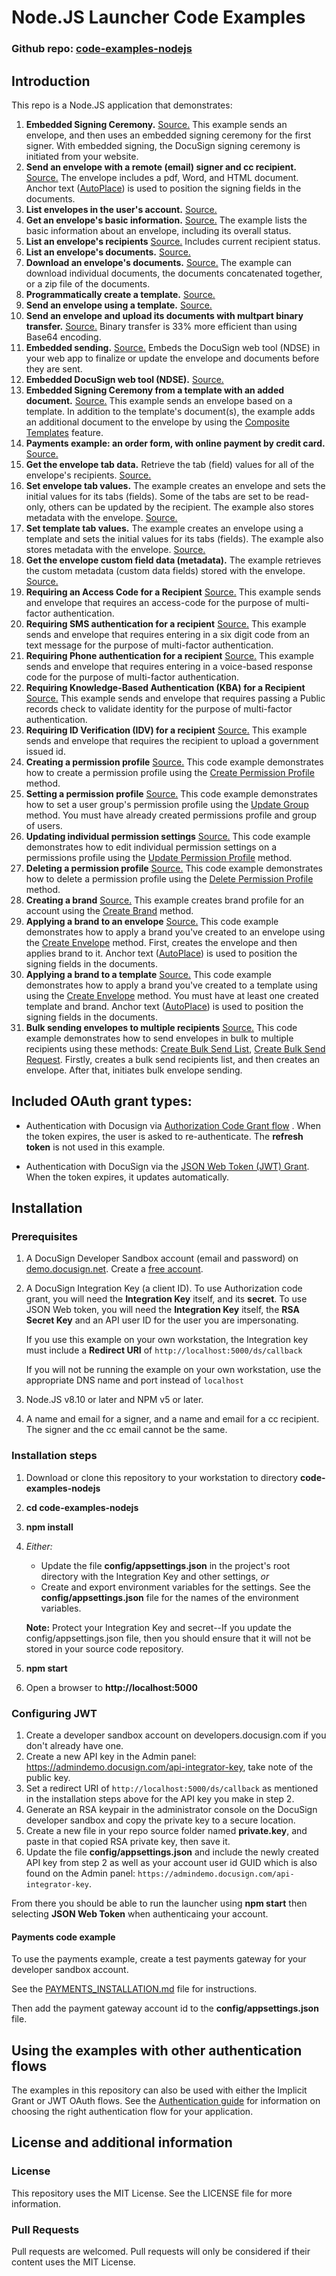 # Node.JS Launcher Code Examples

### Github repo: [code-examples-nodejs](./)
## Introduction
This repo is a Node.JS application that demonstrates:

1. **Embedded Signing Ceremony.**
   [Source.](./lib/examples/eg001EmbeddedSigning.js)
   This example sends an envelope, and then uses an embedded signing ceremony for the first signer.
   With embedded signing, the DocuSign signing ceremony is initiated from your website.
1. **Send an envelope with a remote (email) signer and cc recipient.**
   [Source.](./lib/examples/eg002SigningViaEmail.js)
   The envelope includes a pdf, Word, and HTML document.
   Anchor text ([AutoPlace](https://support.docusign.com/en/guides/AutoPlace-New-DocuSign-Experience)) is used to position the signing fields in the documents.
1. **List envelopes in the user's account.**
   [Source.](./lib/examples/eg003ListEnvelopes.js)
1. **Get an envelope's basic information.**
   [Source.](./lib/examples/eg004EnvelopeInfo.js)
   The example lists the basic information about an envelope, including its overall status.
1. **List an envelope's recipients** 
   [Source.](./lib/examples/eg005EnvelopeRecipients.js)
   Includes current recipient status.
1. **List an envelope's documents.**
   [Source.](./lib/examples/eg006EnvelopeDocs.js)
1. **Download an envelope's documents.** 
   [Source.](./lib/examples/eg007EnvelopeGetDoc.js)
   The example can download individual
   documents, the documents concatenated together, or a zip file of the documents.
1. **Programmatically create a template.**
   [Source.](./lib/examples/eg008CreateTemplate.js)
1. **Send an envelope using a template.**
   [Source.](./lib/examples/eg009UseTemplate.js)
1. **Send an envelope and upload its documents with multpart binary transfer.**
   [Source.](./lib/examples/eg010SendBinaryDocs.js)
   Binary transfer is 33% more efficient than using Base64 encoding.
1. **Embedded sending.**
   [Source.](./lib/examples/eg011EmbeddedSending.js)
   Embeds the DocuSign web tool (NDSE) in your web app to finalize or update 
   the envelope and documents before they are sent.
1. **Embedded DocuSign web tool (NDSE).**
   [Source.](./lib/examples/eg012EmbeddedConsole.js)
1. **Embedded Signing Ceremony from a template with an added document.**
   [Source.](./lib/examples/eg013AddDocToTemplate.js)
   This example sends an envelope based on a template.
   In addition to the template's document(s), the example adds an
   additional document to the envelope by using the
   [Composite Templates](https://developers.docusign.com/esign-rest-api/guides/features/templates#composite-templates)
   feature.
1. **Payments example: an order form, with online payment by credit card.**
   [Source.](./lib/examples/eg014CollectPayment.js)
1. **Get the envelope tab data.**
   Retrieve the tab (field) values for all of the envelope's recipients.
   [Source.](./lib/examples/eg015EnvelopeTabData.js)
1. **Set envelope tab values.**
   The example creates an envelope and sets the initial values for its tabs (fields). Some of the tabs
   are set to be read-only, others can be updated by the recipient. The example also stores
   metadata with the envelope.
   [Source.](./lib/examples/eg016SetTabValues.js)
1. **Set template tab values.**
   The example creates an envelope using a template and sets the initial values for its tabs (fields).
   The example also stores metadata with the envelope.
   [Source.](./lib/examples/eg017SetTemplateTabValues.js)
1. **Get the envelope custom field data (metadata).**
   The example retrieves the custom metadata (custom data fields) stored with the envelope.
   [Source.](./lib/examples/eg018EnvelopeCustomFieldData.js)
1. **Requiring an Access Code for a Recipient**
   [Source.](./lib/examples/eg019AccessCodeAuthentication.js)
   This example sends and envelope that requires an access-code for the purpose of multi-factor authentication.
1. **Requiring SMS authentication for a recipient**
   [Source.](./lib/examples/eg020SmsAuthentication.js)
   This example sends and envelope that requires entering in a six digit code from an text message for the purpose of multi-factor authentication.
1. **Requiring Phone authentication for a recipient**
   [Source.](./lib/examples/eg021PhoneAuthentication.js)
   This example sends and envelope that requires entering in a voice-based response code for the purpose of multi-factor authentication.
1. **Requiring Knowledge-Based Authentication (KBA) for a Recipient**
   [Source.](./lib/examples/eg022KbaAuthentication.js)
   This example sends and envelope that requires passing a Public records check to validate identity for the purpose of multi-factor authentication.
1. **Requiring ID Verification (IDV) for a recipient**
   [Source.](./lib/examples/eg023IdvAuthentication.js)
   This example sends and envelope that requires the recipient to upload a government issued id.    
1. **Creating a permission profile**
   [Source.](./lib/examples/eg024CreatePermission.js)
   This code example demonstrates how to create a permission profile using the [Create Permission Profile](https://developers.docusign.com/esign-rest-api/reference/Accounts/AccountPermissionProfiles/create) method.
1. **Setting a permission profile**
   [Source.](./lib/examples/eg025PermissionSetUserGroup.js)
   This code example demonstrates how to set a user group's permission profile using the [Update Group](https://developers.docusign.com/esign-rest-api/reference/UserGroups/Groups/update) method. 
   You must have already created permissions profile and group of users.
1. **Updating individual permission settings**
   [Source.](./lib/examples/eg026PermissionChangeSingleSetting.js)
   This code example demonstrates how to edit individual permission settings on a permissions profile using the [Update Permission Profile](https://developers.docusign.com/esign-rest-api/reference/Accounts/AccountPermissionProfiles/update) method.
1. **Deleting a permission profile**
   [Source.](./lib/examples/eg027DeletePermission.js)
   This code example demonstrates how to delete a permission profile using the [Delete Permission Profile](https://developers.docusign.com/esign-rest-api/reference/Accounts/AccountPermissionProfiles/create) method.
1. **Creating a brand**
   [Source.](./lib/examples/eg028CreateBrand.js)
   This example creates brand profile for an account using the [Create Brand](https://developers.docusign.com/esign-rest-api/reference/Accounts/AccountBrands/create) method.
1. **Applying a brand to an envelope**
   [Source.](./lib/examples/eg029ApplyBrandToEnvelope.js)
   This code example demonstrates how to apply a brand you've created to an envelope using the [Create Envelope](https://developers.docusign.com/esign-rest-api/reference/Envelopes/Envelopes/create) method. 
   First, creates the envelope and then applies brand to it.
   Anchor text ([AutoPlace](https://support.docusign.com/en/guides/AutoPlace-New-DocuSign-Experience)) is used to position the signing fields in the documents.
1. **Applying a brand to a template**
   [Source.](./lib/examples/eg030ApplyBrandToTemplate.js)
   This code example demonstrates how to apply a brand you've created to a template using using the [Create Envelope](https://developers.docusign.com/esign-rest-api/reference/Envelopes/Envelopes/create) method. 
   You must have at least one created template and brand.
   Anchor text ([AutoPlace](https://support.docusign.com/en/guides/AutoPlace-New-DocuSign-Experience)) is used to position the signing fields in the documents.
1. **Bulk sending envelopes to multiple recipients**
   [Source.](./lib/examples/eg031BulkSendEnvelopes.js)
   This code example demonstrates how to send envelopes in bulk to multiple recipients using these methods:
   [Create Bulk Send List](https://developers.docusign.com/esign-rest-api/reference/BulkEnvelopes/BulkSend/createBulkSendList), 
   [Create Bulk Send Request](https://developers.docusign.com/esign-rest-api/reference/BulkEnvelopes/BulkSend/createBulkSendRequest).
   Firstly, creates a bulk send recipients list, and then creates an envelope. 
   After that, initiates bulk envelope sending.



## Included OAuth grant types:

* Authentication with Docusign via [Authorization Code Grant flow](https://developers.docusign.com/esign-rest-api/guides/authentication/oauth2-code-grant) .
When the token expires, the user is asked to re-authenticate.
The **refresh token** is not used in this example.

* Authentication with DocuSign via the [JSON Web Token (JWT) Grant](https://developers.docusign.com/esign-rest-api/guides/authentication/oauth2-jsonwebtoken).
When the token expires, it updates automatically.

## Installation

### Prerequisites
1. A DocuSign Developer Sandbox account (email and password) on [demo.docusign.net](https://demo.docusign.net).
   Create a [free account](https://go.docusign.com/sandbox/productshot/?elqCampaignId=16534).

1. A DocuSign Integration Key (a client ID). To use Authorization code grant, you will need the **Integration Key** itself, and its **secret**. To use JSON Web token, you will need the **Integration Key** itself, the **RSA Secret Key** and an API user ID for the user you are impersonating.  

   If you use this example on your own workstation,
   the Integration key must include a **Redirect URI** of `http://localhost:5000/ds/callback`

   If you will not be running the example on your own workstation,
   use the appropriate DNS name and port instead of `localhost`

1. Node.JS v8.10 or later and NPM v5 or later.
1. A name and email for a signer, and a name and email for a cc recipient.
   The signer and the cc email cannot be the same.

### Installation steps
1. Download or clone this repository to your workstation to directory **code-examples-nodejs**
1. **cd code-examples-nodejs**
1. **npm install**
1. *Either:*

   * Update the file **config/appsettings.json** in the project's root directory
     with the Integration Key
     and other settings, *or*
   * Create and export environment variables for the settings.
     See the **config/appsettings.json** file
     for the names of the environment variables.

   **Note:** Protect your Integration Key and secret--If you update
   the config/appsettings.json file, then you
   should ensure that it will not be stored in your source code
   repository.

1. **npm start**
1. Open a browser to **http://localhost:5000**

### Configuring JWT

1. Create a developer sandbox account on developers.docusign.com if you don't already have one.
2. Create a new API key in the Admin panel: https://admindemo.docusign.com/api-integrator-key, take note of the public key.
3. Set a redirect URI of `http://localhost:5000/ds/callback` as mentioned in the installation steps above for the API key you make in step 2.
4. Generate an RSA keypair in the administrator console on the DocuSign developer sandbox and copy the private key to a secure location.
5. Create a new file in your repo source folder named **private.key**, and paste in that copied RSA private key, then save it.
6. Update the file **config/appsettings.json** and include the newly created API key from step 2 as well as your account user id GUID which is also found on the Admin panel: `https://admindemo.docusign.com/api-integrator-key`.

From there you should be able to run the launcher using **npm start** then selecting **JSON Web Token** when authenticaing your account.


#### Payments code example
To use the payments example, create a 
test payments gateway for your developer sandbox account. 

See the 
[PAYMENTS_INSTALLATION.md](./eg-03-node-auth-code-grant/blob/master/PAYMENTS_INSTALLATION.md)
file for instructions.
   
Then add the payment gateway account id to the **config/appsettings.json** file.

## Using the examples with other authentication flows

The examples in this repository can also be used with either the
Implicit Grant or JWT OAuth flows.
See the [Authentication guide](https://developers.docusign.com/esign-rest-api/guides/authentication)
for information on choosing the right authentication flow for your application.

## License and additional information

### License
This repository uses the MIT License. See the LICENSE file for more information.

### Pull Requests
Pull requests are welcomed. Pull requests will only be considered if their content
uses the MIT License.

